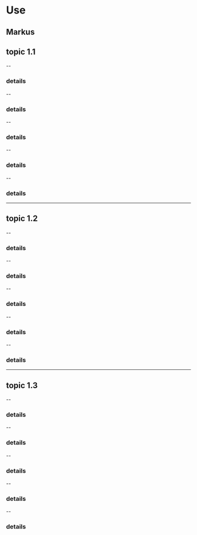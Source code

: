 # Use
Markus
---
## topic 1.1
--
### details
--
### details
--
### details
--
### details
--
### details
---
## topic 1.2
--
### details
--
### details
--
### details
--
### details
--
### details
---
## topic 1.3
--
### details
--
### details
--
### details
--
### details
--
### details